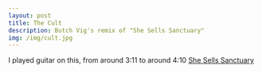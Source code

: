 ```yaml
---
layout: post
title: The Cult 
description: Butch Vig's remix of "She Sells Sanctuary"
img: /img/cult.jpg
---
```

I played guitar on this, from around 3:11 to around 4:10 [She Sells Sanctuary](https://www.youtube.com/watch?v=gDidK3peSL0)